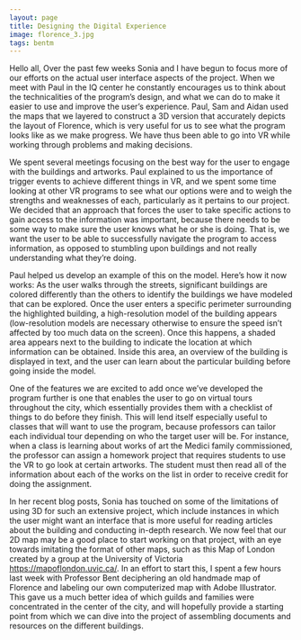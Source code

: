```yaml
---
layout: page
title: Designing the Digital Experience
image: florence_3.jpg
tags: bentm
---
```


Hello all,
Over the past few weeks Sonia and I have begun to focus more of our efforts on the actual user interface aspects of the project. When we meet with Paul in the IQ center he constantly encourages us to think about the technicalities of the program’s design, and what we can do to make it easier to use and improve the user’s experience. Paul, Sam and Aidan used the maps that we layered to construct a 3D version that accurately depicts the layout of Florence, which is very useful for us to see what the program looks like as we make progress. We have thus been able to go into VR while working through problems and making decisions.
<!--more-->
We spent several meetings focusing on the best way for the user to engage with the buildings and artworks. Paul explained to us the importance of trigger events to achieve different things in VR, and we spent some time looking at other VR programs to see what our options were and to weigh the strengths and weaknesses of each, particularly as it pertains to our project. We decided that an approach that forces the user to take specific actions to gain access to the information was important, because there needs to be some way to make sure the user knows what he or she is doing. That is, we want the user to be able to successfully navigate the program to access information, as opposed to stumbling upon buildings and not really understanding what they’re doing.  

Paul helped us develop an example of this on the model. Here’s how it now works: As the user walks through the streets, significant buildings are colored differently than the others to identify the buildings we have modeled that can be explored. Once the user enters a specific perimeter surrounding the highlighted building, a high-resolution model of the building appears (low-resolution models are necessary otherwise to ensure the speed isn’t affected by too much data on the screen). Once this happens, a shaded area appears next to the building to indicate the location at which information can be obtained. Inside this area, an overview of the building is displayed in text, and the user can learn about the particular building before going inside the model. 

One of the features we are excited to add once we’ve developed the program further is one that enables the user to go on virtual tours throughout the city, which essentially provides them with a checklist of things to do before they finish. This will lend itself especially useful to classes that will want to use the program, because professors can tailor each individual tour depending on who the target user will be. For instance, when a class is learning about works of art the Medici family commissioned, the professor can assign a homework project that requires students to use the VR to go look at certain artworks. The student must then read all of the information about each of the works on the list in order to receive credit for doing the assignment.  

In her recent blog posts, Sonia has touched on some of the limitations of using 3D for such an extensive project, which include instances in which the user might want an interface that is more useful for reading articles about the building and conducting in-depth research. We now feel that our 2D map may be a good place to start working on that project, with an eye towards imitating the format of other maps, such as this Map of London created by a group at the University of Victoria https://mapoflondon.uvic.ca/. In an effort to start this, I spent a few hours last week with Professor Bent deciphering an old handmade map of Florence and labeling our own computerized map with Adobe Illustrator. This gave us a much better idea of which guilds and families were concentrated in the center of the city, and will hopefully provide a starting point from which we can dive into the project of assembling documents and resources on the different buildings. 
 
